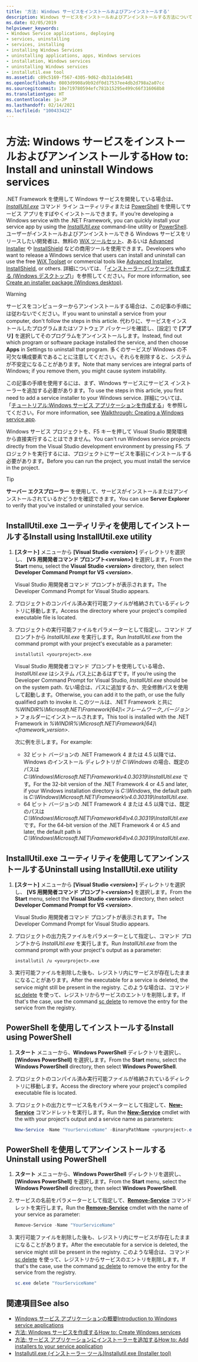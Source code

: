 ```yaml
---
title: '方法: Windows サービスをインストールおよびアンインストールする'
description: Windows サービスをインストールおよびアンインストールする方法について確認します。 .NET を使用して Windows サービスを開発している場合は、InstallUtil.exe または PowerShell を使用することができます。
ms.date: 02/05/2019
helpviewer_keywords:
- Windows Service applications, deploying
- services, uninstalling
- services, installing
- installing Windows Services
- uninstalling applications, apps, Windows services
- installation, Windows services
- uninstalling Windows services
- installutil.exe tool
ms.assetid: c89c5169-f567-4305-9d62-db31a1de5481
ms.openlocfilehash: 0803d9908a9b92df0d17537ee4db2d798a2a07cc
ms.sourcegitcommit: 10e719780594efc781b15295e499c66f316068b8
ms.translationtype: HT
ms.contentlocale: ja-JP
ms.lasthandoff: 02/14/2021
ms.locfileid: "100433422"
---
```

# <a name="how-to-install-and-uninstall-windows-services"></a><span data-ttu-id="3f64e-104">方法: Windows サービスをインストールおよびアンインストールする</span><span class="sxs-lookup"><span data-stu-id="3f64e-104">How to: Install and uninstall Windows services</span></span>

<span data-ttu-id="3f64e-105">.NET Framework を使用して Windows サービスを開発している場合は、[*InstallUtil.exe*](../tools/installutil-exe-installer-tool.md) コマンド ライン ユーティリティまたは [PowerShell](/powershell/scripting/overview) を使用してサービス アプリをすばやくインストールできます。</span><span class="sxs-lookup"><span data-stu-id="3f64e-105">If you're developing a Windows service with the .NET Framework, you can quickly install your service app by using the [*InstallUtil.exe*](../tools/installutil-exe-installer-tool.md) command-line utility or [PowerShell](/powershell/scripting/overview).</span></span> <span data-ttu-id="3f64e-106">ユーザーがインストールおよびアンインストールできる Windows サービスをリリースしたい開発者は、無料の [WiX ツールセット](https://wixtoolset.org/)、あるいは [Advanced Installer](https://www.advancedinstaller.com/) や [InstallShield](https://www.revenera.com/install/products/installshield.html) などの商用ツールを使用できます。</span><span class="sxs-lookup"><span data-stu-id="3f64e-106">Developers who want to release a Windows service that users can install and uninstall can use the free [WiX Toolset](https://wixtoolset.org/) or commercial tools like [Advanced Installer](https://www.advancedinstaller.com/), [InstallShield](https://www.revenera.com/install/products/installshield.html), or others.</span></span> <span data-ttu-id="3f64e-107">詳細については、「[インストーラー パッケージを作成する (Windows デスクトップ)](/visualstudio/deployment/deploying-applications-services-and-components#create-an-installer-package-windows-desktop)」を参照してください。</span><span class="sxs-lookup"><span data-stu-id="3f64e-107">For more information, see [Create an installer package (Windows desktop)](/visualstudio/deployment/deploying-applications-services-and-components#create-an-installer-package-windows-desktop).</span></span>

> [!WARNING]
> <span data-ttu-id="3f64e-108">サービスをコンピューターからアンインストールする場合は、この記事の手順には従わないでください。</span><span class="sxs-lookup"><span data-stu-id="3f64e-108">If you want to uninstall a service from your computer, don't follow the steps in this article.</span></span> <span data-ttu-id="3f64e-109">代わりに、サービスをインストールしたプログラムまたはソフトウェア パッケージを確認し、[設定] で **[アプリ]** を選択してそのプログラムをアンインストールします。</span><span class="sxs-lookup"><span data-stu-id="3f64e-109">Instead, find out which program or software package installed the service, and then choose **Apps** in Settings to uninstall that program.</span></span> <span data-ttu-id="3f64e-110">多くのサービスが Windows の不可欠な構成要素であることに注意してください。それらを削除すると、システムが不安定になることがあります。</span><span class="sxs-lookup"><span data-stu-id="3f64e-110">Note that many services are integral parts of Windows; if you remove them, you might cause system instability.</span></span>

<span data-ttu-id="3f64e-111">この記事の手順を使用するには、まず、Windows サービスにサービス インストーラーを追加する必要があります。</span><span class="sxs-lookup"><span data-stu-id="3f64e-111">To use the steps in this article, you first need to add a service installer to your Windows service.</span></span> <span data-ttu-id="3f64e-112">詳細については、「[チュートリアル:Windows サービス アプリケーションを作成する](walkthrough-creating-a-windows-service-application-in-the-component-designer.md)」を参照してください。</span><span class="sxs-lookup"><span data-stu-id="3f64e-112">For more information, see [Walkthrough: Creating a Windows service app](walkthrough-creating-a-windows-service-application-in-the-component-designer.md).</span></span>

<span data-ttu-id="3f64e-113">Windows サービス プロジェクトを、F5 キーを押して Visual Studio 開発環境から直接実行することはできません。</span><span class="sxs-lookup"><span data-stu-id="3f64e-113">You can't run Windows service projects directly from the Visual Studio development environment by pressing F5.</span></span> <span data-ttu-id="3f64e-114">プロジェクトを実行するには、プロジェクトにサービスを事前にインストールする必要があります。</span><span class="sxs-lookup"><span data-stu-id="3f64e-114">Before you can run the project, you must install the service in the project.</span></span>

> [!TIP]
> <span data-ttu-id="3f64e-115">**サーバー エクスプローラー** を使用して、サービスがインストールまたはアンインストールされているかどうかを確認できます。</span><span class="sxs-lookup"><span data-stu-id="3f64e-115">You can use **Server Explorer** to verify that you've installed or uninstalled your service.</span></span>

## <a name="install-using-installutilexe-utility"></a><span data-ttu-id="3f64e-116">InstallUtil.exe ユーティリティを使用してインストールする</span><span class="sxs-lookup"><span data-stu-id="3f64e-116">Install using InstallUtil.exe utility</span></span>

1. <span data-ttu-id="3f64e-117">**[スタート]** メニューから **[Visual Studio \<*version*>]** ディレクトリを選択し、 **[VS 用開発者コマンド プロンプト\<*version*>]** を選択します。</span><span class="sxs-lookup"><span data-stu-id="3f64e-117">From the **Start** menu, select the **Visual Studio \<*version*>** directory, then select **Developer Command Prompt for VS \<*version*>**.</span></span>

     <span data-ttu-id="3f64e-118">Visual Studio 用開発者コマンド プロンプトが表示されます。</span><span class="sxs-lookup"><span data-stu-id="3f64e-118">The Developer Command Prompt for Visual Studio appears.</span></span>

2. <span data-ttu-id="3f64e-119">プロジェクトのコンパイル済み実行可能ファイルが格納されているディレクトリに移動します。</span><span class="sxs-lookup"><span data-stu-id="3f64e-119">Access the directory where your project's compiled executable file is located.</span></span>

3. <span data-ttu-id="3f64e-120">プロジェクトの実行可能ファイルをパラメーターとして指定し、コマンド プロンプトから *InstallUtil.exe* を実行します。</span><span class="sxs-lookup"><span data-stu-id="3f64e-120">Run *InstallUtil.exe* from the command prompt with your project's executable as a parameter:</span></span>

    ```console
    installutil <yourproject>.exe
    ```

     <span data-ttu-id="3f64e-121">Visual Studio 用開発者コマンド プロンプトを使用している場合、*InstallUtil.exe* はシステム パス上にあるはずです。</span><span class="sxs-lookup"><span data-stu-id="3f64e-121">If you’re using the Developer Command Prompt for Visual Studio, *InstallUtil.exe* should be on the system path.</span></span> <span data-ttu-id="3f64e-122">ない場合は、パスに追加するか、完全修飾パスを使用して起動します。</span><span class="sxs-lookup"><span data-stu-id="3f64e-122">Otherwise, you can add it to the path, or use the fully qualified path to invoke it.</span></span> <span data-ttu-id="3f64e-123">このツールは、.NET Framework と共に *%WINDIR%\Microsoft.NET\Framework[64]\\<フレームワーク_バージョン\>* フォルダーにインストールされます。</span><span class="sxs-lookup"><span data-stu-id="3f64e-123">This tool is installed with the .NET Framework in *%WINDIR%\Microsoft.NET\Framework[64]\\<framework_version\>*.</span></span>

     <span data-ttu-id="3f64e-124">次に例を示します。</span><span class="sxs-lookup"><span data-stu-id="3f64e-124">For example:</span></span>
     - <span data-ttu-id="3f64e-125">32 ビット バージョンの .NET Framework 4 または 4.5 以降では、Windows のインストール ディレクトリが *C:\Windows* の場合、既定のパスは *C:\Windows\Microsoft.NET\Framework\v4.0.30319\InstallUtil.exe* です。</span><span class="sxs-lookup"><span data-stu-id="3f64e-125">For the 32-bit version of the .NET Framework 4 or 4.5 and later, if your Windows installation directory is *C:\Windows*, the default path is *C:\Windows\Microsoft.NET\Framework\v4.0.30319\InstallUtil.exe*.</span></span>
     - <span data-ttu-id="3f64e-126">64 ビット バージョンの .NET Framework 4 または 4.5 以降では、既定のパスは *C:\Windows\Microsoft.NET\Framework64\v4.0.30319\InstallUtil.exe* です。</span><span class="sxs-lookup"><span data-stu-id="3f64e-126">For the 64-bit version of the .NET Framework 4 or 4.5 and later, the default path is *C:\Windows\Microsoft.NET\Framework64\v4.0.30319\InstallUtil.exe*.</span></span>

## <a name="uninstall-using-installutilexe-utility"></a><span data-ttu-id="3f64e-127">InstallUtil.exe ユーティリティを使用してアンインストールする</span><span class="sxs-lookup"><span data-stu-id="3f64e-127">Uninstall using InstallUtil.exe utility</span></span>

1. <span data-ttu-id="3f64e-128">**[スタート]** メニューから **[Visual Studio \<*version*>]** ディレクトリを選択し、 **[VS 用開発者コマンド プロンプト\<*version*>]** を選択します。</span><span class="sxs-lookup"><span data-stu-id="3f64e-128">From the **Start** menu, select the **Visual Studio \<*version*>** directory, then select **Developer Command Prompt for VS \<*version*>**.</span></span>

     <span data-ttu-id="3f64e-129">Visual Studio 用開発者コマンド プロンプトが表示されます。</span><span class="sxs-lookup"><span data-stu-id="3f64e-129">The Developer Command Prompt for Visual Studio appears.</span></span>

2. <span data-ttu-id="3f64e-130">プロジェクトの出力先ファイルをパラメーターとして指定し、コマンド プロンプトから *InstallUtil.exe* を実行します。</span><span class="sxs-lookup"><span data-stu-id="3f64e-130">Run *InstallUtil.exe* from the command prompt with your project's output as a parameter:</span></span>

    ```console
    installutil /u <yourproject>.exe
    ```

3. <span data-ttu-id="3f64e-131">実行可能ファイルを削除した後も、レジストリ内にサービスが存在したままになることがあります。</span><span class="sxs-lookup"><span data-stu-id="3f64e-131">After the executable for a service is deleted, the service might still be present in the registry.</span></span> <span data-ttu-id="3f64e-132">このような場合は、コマンド [sc delete](/windows-server/administration/windows-commands/sc-delete) を使って、レジストリからサービスのエントリを削除します。</span><span class="sxs-lookup"><span data-stu-id="3f64e-132">If that's the case, use the command [sc delete](/windows-server/administration/windows-commands/sc-delete) to remove the entry for the service from the registry.</span></span>

## <a name="install-using-powershell"></a><span data-ttu-id="3f64e-133">PowerShell を使用してインストールする</span><span class="sxs-lookup"><span data-stu-id="3f64e-133">Install using PowerShell</span></span>

1. <span data-ttu-id="3f64e-134">**スタート** メニューから、**Windows PowerShell** ディレクトリを選択し、 **[Windows PowerShell]** を選択します。</span><span class="sxs-lookup"><span data-stu-id="3f64e-134">From the **Start** menu, select the **Windows PowerShell** directory, then select **Windows PowerShell**.</span></span>

2. <span data-ttu-id="3f64e-135">プロジェクトのコンパイル済み実行可能ファイルが格納されているディレクトリに移動します。</span><span class="sxs-lookup"><span data-stu-id="3f64e-135">Access the directory where your project's compiled executable file is located.</span></span>

3. <span data-ttu-id="3f64e-136">プロジェクトの出力とサービス名をパラメーターとして指定して、[**New-Service**](/powershell/module/microsoft.powershell.management/new-service) コマンドレットを実行します。</span><span class="sxs-lookup"><span data-stu-id="3f64e-136">Run the [**New-Service**](/powershell/module/microsoft.powershell.management/new-service) cmdlet with the with your project's output and a service name as parameters:</span></span>

    ```powershell
    New-Service -Name "YourServiceName" -BinaryPathName <yourproject>.exe
    ```

## <a name="uninstall-using-powershell"></a><span data-ttu-id="3f64e-137">PowerShell を使用してアンインストールする</span><span class="sxs-lookup"><span data-stu-id="3f64e-137">Uninstall using PowerShell</span></span>

1. <span data-ttu-id="3f64e-138">**スタート** メニューから、**Windows PowerShell** ディレクトリを選択し、 **[Windows PowerShell]** を選択します。</span><span class="sxs-lookup"><span data-stu-id="3f64e-138">From the **Start** menu, select the **Windows PowerShell** directory, then select **Windows PowerShell**.</span></span>

2. <span data-ttu-id="3f64e-139">サービスの名前をパラメーターとして指定して、[**Remove-Service**](/powershell/module/microsoft.powershell.management/remove-service) コマンドレットを実行します。</span><span class="sxs-lookup"><span data-stu-id="3f64e-139">Run the [**Remove-Service**](/powershell/module/microsoft.powershell.management/remove-service) cmdlet with the name of your service as parameter:</span></span>

    ```powershell
    Remove-Service -Name "YourServiceName"
    ```

3. <span data-ttu-id="3f64e-140">実行可能ファイルを削除した後も、レジストリ内にサービスが存在したままになることがあります。</span><span class="sxs-lookup"><span data-stu-id="3f64e-140">After the executable for a service is deleted, the service might still be present in the registry.</span></span> <span data-ttu-id="3f64e-141">このような場合は、コマンド [sc delete](/windows-server/administration/windows-commands/sc-delete) を使って、レジストリからサービスのエントリを削除します。</span><span class="sxs-lookup"><span data-stu-id="3f64e-141">If that's the case, use the command [sc delete](/windows-server/administration/windows-commands/sc-delete) to remove the entry for the service from the registry.</span></span>

    ```powershell
    sc.exe delete "YourServiceName"
    ```

## <a name="see-also"></a><span data-ttu-id="3f64e-142">関連項目</span><span class="sxs-lookup"><span data-stu-id="3f64e-142">See also</span></span>

- [<span data-ttu-id="3f64e-143">Windows サービス アプリケーションの概要</span><span class="sxs-lookup"><span data-stu-id="3f64e-143">Introduction to Windows service applications</span></span>](introduction-to-windows-service-applications.md)
- [<span data-ttu-id="3f64e-144">方法: Windows サービスを作成する</span><span class="sxs-lookup"><span data-stu-id="3f64e-144">How to: Create Windows services</span></span>](how-to-create-windows-services.md)
- [<span data-ttu-id="3f64e-145">方法: サービス アプリケーションにインストーラーを追加する</span><span class="sxs-lookup"><span data-stu-id="3f64e-145">How to: Add installers to your service application</span></span>](how-to-add-installers-to-your-service-application.md)
- [<span data-ttu-id="3f64e-146">Installutil.exe (インストーラー ツール)</span><span class="sxs-lookup"><span data-stu-id="3f64e-146">Installutil.exe (Installer tool)</span></span>](../tools/installutil-exe-installer-tool.md)
